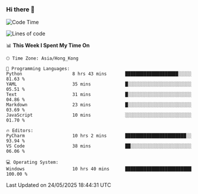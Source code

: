 ### Hi there 👋

<!--
**RoiexLee/RoiexLee** is a ✨ _special_ ✨ repository because its `README.md` (this file) appears on your GitHub profile.

Here are some ideas to get you started:

- 🔭 I’m currently working on ...
- 🌱 I’m currently learning ...
- 👯 I’m looking to collaborate on ...
- 🤔 I’m looking for help with ...
- 💬 Ask me about ...
- 📫 How to reach me: ...
- 😄 Pronouns: ...
- ⚡ Fun fact: ...
-->

<!--START_SECTION:waka-->
![Code Time](http://img.shields.io/badge/Code%20Time-1%2C166%20hrs%2034%20mins-blue)

![Lines of code](https://img.shields.io/badge/From%20Hello%20World%20I%27ve%20Written-41.6%20thousand%20lines%20of%20code-blue)

📊 **This Week I Spent My Time On** 

```text
🕑︎ Time Zone: Asia/Hong_Kong

💬 Programming Languages: 
Python                   8 hrs 43 mins       ████████████████████░░░░░   81.63 % 
YAML                     35 mins             █░░░░░░░░░░░░░░░░░░░░░░░░   05.51 % 
Text                     31 mins             █░░░░░░░░░░░░░░░░░░░░░░░░   04.86 % 
Markdown                 23 mins             █░░░░░░░░░░░░░░░░░░░░░░░░   03.69 % 
JavaScript               10 mins             ░░░░░░░░░░░░░░░░░░░░░░░░░   01.70 % 

🔥 Editors: 
PyCharm                  10 hrs 2 mins       ███████████████████████░░   93.94 % 
VS Code                  38 mins             ██░░░░░░░░░░░░░░░░░░░░░░░   06.06 % 

💻 Operating System: 
Windows                  10 hrs 40 mins      █████████████████████████   100.00 % 
```


 Last Updated on 24/05/2025 18:44:31 UTC
<!--END_SECTION:waka-->
